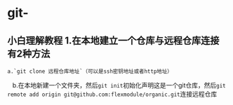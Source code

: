 # git-
小白理解教程
1.在本地建立一个仓库与远程仓库连接有2种方法
-----------------------------------
    a.`git clone 远程仓库地址`（可以是ssh密钥地址或者http地址）
    b.在本地新建一个文件夹，然后`git init`初始化声明这是一个git仓库，然后`git remote add origin git@github.com:flexmodule/organic.git`连接远程仓库


